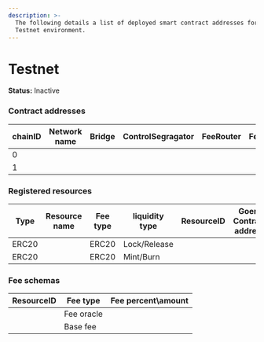 ```yaml
---
description: >-
  The following details a list of deployed smart contract addresses for our
  Testnet environment.
---
```


# Testnet

**Status:** Inactive

### Contract addresses

| chainID | Network name | Bridge | ControlSegragator | FeeRouter | FeeHandlerWithOracle | Erc20Hander |
| ------- | ------------ | ------ | ----------------- | --------- | -------------------- | ----------- |
| 0       |              |        |                   |           |                      |             |
| 1       |              |        |                   |           |                      |             |

### Registered resources

| Type  | Resource name | Fee type | liquidity type | ResourceID | Goerli Contract address | Mumbai contract address |
| ----- | ------------- | -------- | -------------- | ---------- | ----------------------- | ----------------------- |
| ERC20 |               | ERC20    | Lock/Release   |            |                         |                         |
| ERC20 |               | ERC20    | Mint/Burn      |            |                         |                         |

### Fee schemas

| ResourceID | Fee type   | Fee percent\amount |
| ---------- | ---------- | ------------------ |
|            | Fee oracle |                    |
|            | Base fee   |                    |
